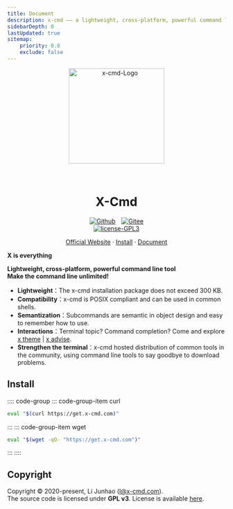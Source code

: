 ```yaml
---
title: Document
description: x-cmd —— a lightweight, cross-platform, powerful command line tools | x-cmd introduction and use tutorial, including terminal command line topics, completion, proxy, common command description manual search.
sidebarDepth: 0
lastUpdated: true
sitemap:
    priority: 0.8
    exclude: false
---
```


<p align="center">
    <img width="220" src="/images/logo.png" alt="x-cmd-Logo">
</p>
<p align="center">
    <h1 align="center" style="padding-top: 2rem;">X-Cmd</h1>
</p>
<p align="center">
    <a href="https://github.com/x-cmd/x-cmd" target="_blank"><img src="https://img.shields.io/badge/Github-X--CMD-lightgrey?style=social&logo=github" alt="Github" style="display:inline;margin:0 10px 0 0;"></a>
    <a href="https://gitee.com/x-cmd/x-cmd" target="_blank"><img src="https://img.shields.io/badge/Gitee-X--CMD-lightgrey?style=social&logo=gitee" alt="Gitee"></a>
    <br/>
    <a href="https://github.com/x-cmd/x-cmd/blob/main/LICENSE" target="_blank"><img src="https://img.shields.io/badge/License-GPL--3.0-blue?style=flat-square" alt="license-GPL3"></a>
</p>

<p align="center">
<a href="https://x-cmd.com">Official Website</a>
  ·
  <a href="#install">Install</a>
  ·
  <a href="https://x-cmd.com/guide/">Document</a>
</p>


**X is everything**

**Lightweight, cross-platform, powerful command line tool<br>
Make the command line unlimited!**

- **Lightweight**：The x-cmd installation package does not exceed 300 KB.
- **Compatibility**：x-cmd is POSIX compliant and can be used in common shells.
- **Semantization**：Subcommands are semantic in object design and easy to remember how to use.
- **Interactions**：Terminal topic? Command completion? Come and explore [x theme](/en/guide/theme.html) | [x advise](/en/guide/advise.html).
- **Strengthen the terminal**：x-cmd hosted distribution of common tools in the community, using command line tools to say goodbye to download problems.

## Install

:::: code-group
::: code-group-item curl
```bash
eval "$(curl https://get.x-cmd.com)"
```
:::
::: code-group-item wget
```bash
eval "$(wget -qO- "https://get.x-cmd.com")"
```
:::
::::

## Copyright
Copyright © 2020-present, Li Junhao (l@x-cmd.com).<br>
The source code is licensed under **GPL v3**. License is available [here](https://github.com/x-cmd/x-cmd/blob/main/LICENSE).
